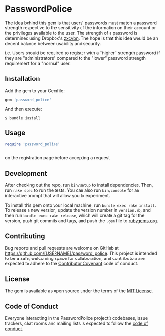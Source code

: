 # PasswordPolice

The idea behind this gem is that users' passwords must match a password strength respective to the sensitivity of the information on their account or the privileges available to the user. The strength of a password is determined using Dropbox's [zxcvbn](https://github.com/dropbox/zxcvbn). The hope is that this idea would be an decent balance between usability and security.

i.e. Users should be required to register with a "higher" strength password if they are "administrators" compared to the "lower" password strength requirement for a "normal" user.

## Installation

Add the gem to your Gemfile:

```ruby
gem 'password_police'
```

And then execute:

    $ bundle install

## Usage

```ruby
require 'password_police'



```
on the registration page before accepting a request


## Development

After checking out the repo, run `bin/setup` to install dependencies. Then, run `rake spec` to run the tests. You can also run `bin/console` for an interactive prompt that will allow you to experiment.

To install this gem onto your local machine, run `bundle exec rake install`. To release a new version, update the version number in `version.rb`, and then run `bundle exec rake release`, which will create a git tag for the version, push git commits and tags, and push the `.gem` file to [rubygems.org](https://rubygems.org).

## Contributing

Bug reports and pull requests are welcome on GitHub at https://github.com/[USERNAME]/password_police. This project is intended to be a safe, welcoming space for collaboration, and contributors are expected to adhere to the [Contributor Covenant](http://contributor-covenant.org) code of conduct.

## License

The gem is available as open source under the terms of the [MIT License](https://opensource.org/licenses/MIT).

## Code of Conduct

Everyone interacting in the PasswordPolice project’s codebases, issue trackers, chat rooms and mailing lists is expected to follow the [code of conduct](https://github.com/edwardqiu/password_police/blob/master/CODE_OF_CONDUCT.md).
